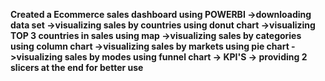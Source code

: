 **Created a Ecommerce sales dashboard using POWERBI ->downloading data set ->visualizing sales by countries using donut chart ->visualizing TOP 3 countries in sales using map ->visualizing sales by categories using column chart ->visualizing sales by markets using pie chart ->visualizing sales by modes using funnel chart -> KPI'S -> providing 2 slicers at the end for better use**
